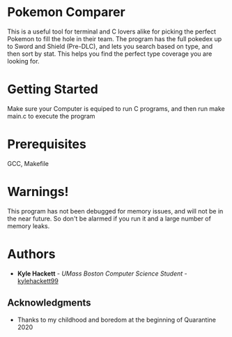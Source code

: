 # Pokemon Comparer

This is a useful tool for terminal and C lovers alike for picking the perfect Pokemon to fill the hole in their team. The program has the full pokedex up to Sword and Shield (Pre-DLC), and lets you search based on type, and then sort by stat. This helps you find the perfect type coverage you are looking for. 

# Getting Started

Make sure your Computer is equiped to run C programs, and then run make main.c to execute the program

# Prerequisites

GCC, Makefile

# Warnings!

This program has not been debugged for memory issues, and will not be in the near future. So don't be alarmed if you run it and a large number of memory leaks. 

# Authors

* **Kyle Hackett** - *UMass Boston Computer Science Student* - [kylehackett99](https://github.com/kylehackett99)

## Acknowledgments

* Thanks to my childhood and boredom at the beginning of Quarantine 2020
